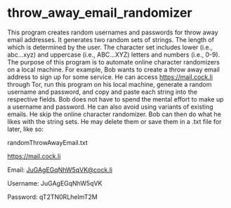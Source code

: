 # throw_away_email_randomizer

This program creates random usernames and passwords for throw away email addresses. It generates two
random sets of strings. The length of which is determined by the user. The character set includes lower (i.e.,
abc...xyz) and uppercase (i.e., ABC...XYZ) letters and numbers (i.e., 0-9). The purpose of this program is to
automate online character randomizers on a local machine.
For example, Bob wants to create a throw away email address to sign up for some service. He can access
https://mail.cock.li through Tor, run this program on his local machine, generate a random username and password,
and copy and paste each string into the respective fields. Bob does not have to spend the mental effort to make up a
username and password. He can also avoid using variants of existing emails. He skip the online character randomizer.
Bob can then do what he likes with the string sets. He may delete them or save them in a .txt file for later,
like so:

randomThrowAwayEmail.txt

https://mail.cock.li

Email: JuGAgEGqNhW5qVK@cock.li

Username: JuGAgEGqNhW5qVK

Password: qT2TN0RLheImT2M
